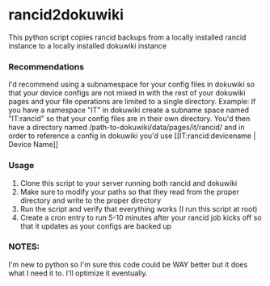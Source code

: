 # rancid2dokuwiki
This python script copies rancid backups from a locally installed rancid instance to a locally installed dokuwiki instance

### Recommendations ###

I'd recommend using a subnamespace for your config files in dokuwiki so that your device configs are not mixed in with the rest of your dokuwiki pages and your file operations are limited to a single directory.  Example:  If you have a namespace "IT" in dokuwiki create a subname space named "IT:rancid" so that your config files are in their own directory.  You'd then have a directory named /path-to-dokuwiki/data/pages/it/rancid/ and in order to reference a config in dokuwiki you'd use [[IT:rancid:devicename | Device Name]]

### Usage ###

  1. Clone this script to your server running both rancid and dokuwiki
  2. Make sure to modify your paths so that they read from the proper directory and write to the proper directory
  3. Run the script and verify that everything works (I run this script at root)
  4. Create a cron entry to run 5-10 minutes after your rancid job kicks off so that it updates as your configs are backed up
  
### NOTES: ###

I'm new to python so I'm sure this code could be WAY better but it does what I need it to.  I'll optimize it eventually. 
